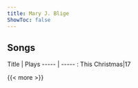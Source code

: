 ```yaml
---
title: Mary J. Blige
ShowToc: false
---
```


## Songs
Title | Plays 
----- | ----- : 
This Christmas|17

{{< more >}}